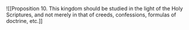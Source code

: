 ![[Proposition 10. This kingdom should be studied in the light of the Holy Scriptures, and not merely in that of creeds, confessions, formulas of doctrine, etc.]] 
